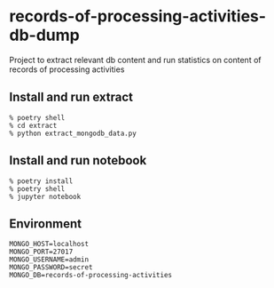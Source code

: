 # records-of-processing-activities-db-dump

Project to extract relevant db content and run statistics on content of records of processing activities

## Install and run extract
```
% poetry shell
% cd extract
% python extract_mongodb_data.py
```
## Install and run notebook
```
% poetry install
% poetry shell
% jupyter notebook
```

## Environment
```
MONGO_HOST=localhost
MONGO_PORT=27017
MONGO_USERNAME=admin
MONGO_PASSWORD=secret
MONGO_DB=records-of-processing-activities
```
